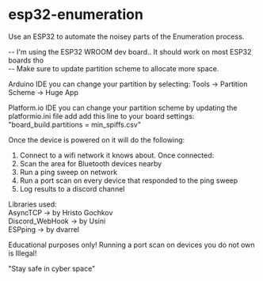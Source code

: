 # esp32-enumeration
Use an ESP32 to automate the noisey parts of the Enumeration process.

-- I'm using the ESP32 WROOM dev board.. It should work on most ESP32 boards tho\
-- Make sure to update partition scheme to allocate more space.

Arduino IDE you can change your partition by selecting: Tools -> Partition Scheme -> Huge App

Platform.io IDE you can change your partition scheme by updating the platformio.ini file add add this line to your board settings:\
"board_build.partitions = min_spiffs.csv"

Once the device is powered on it will do the following:

1. Connect to a wifi network it knows about. Once connected:
2. Scan the area for Bluetooth devices nearby
3. Run a ping sweep on network
4. Run a port scan on every device that responded to the ping sweep
5. Log results to a discord channel

Libraries used:\
AsyncTCP -> by Hristo Gochkov\
Discord_WebHook -> by Usini\
ESPping -> by dvarrel

Educational purposes only! Running a port scan on devices you do not own is Illegal!

"Stay safe in cyber space"
